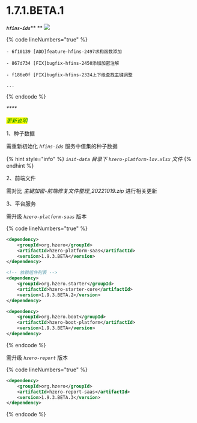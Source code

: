 # 1.7.1.BETA.1

_**`hfins-ids`**_** ** ![](https://img.shields.io/badge/-1.7.1.BETA.1-brightgreen)

{% code lineNumbers="true" %}
```shell
- 6f10139 [ADD]feature-hfins-2497求和函数添加

- 867d734 [FIX]bugfix-hfins-2450添加加密注解

- f186e0f [FIX]bugfix-hfins-2324上下级查找主键调整

...
```
{% endcode %}

_****_

_<mark style="color:green;">更新说明</mark>_

1、种子数据

需重新初始化 _`hfins-ids`_ 服务中值集的种子数据&#x20;

{% hint style="info" %}
_`init-data` 目录下 `hzero-platform-lov.xlsx` 文件_
{% endhint %}

2、前端文件

需对比 _主键加密-前端修复文件整理\_20221019.zip_ 进行相关更新

3、平台服务

需升级 _`hzero-platform-saas`_ 版本

{% code lineNumbers="true" %}
```xml
<dependency>
    <groupId>org.hzero</groupId>
    <artifactId>hzero-platform-saas</artifactId>
    <version>1.9.3.BETA</version>
</dependency>

<!-- 依赖组件列表 -->
<dependency>
    <groupId>org.hzero.starter</groupId>
    <artifactId>hzero-starter-core</artifactId>
    <version>1.9.3.BETA.2</version>
</dependency>

<dependency>
    <groupId>org.hzero.boot</groupId>
    <artifactId>hzero-boot-platform</artifactId>
    <version>1.9.3.BETA</version>
</dependency>
```
{% endcode %}

需升级 _`hzero-report`_ 版本

{% code lineNumbers="true" %}
```xml
<dependency>
    <groupId>org.hzero</groupId>
    <artifactId>hzero-report-saas</artifactId>
    <version>1.9.3.BETA.3</version>
</dependency>
```
{% endcode %}



